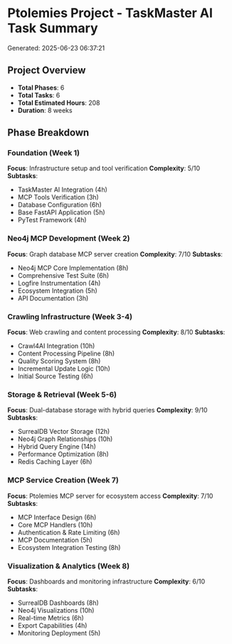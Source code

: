 # Ptolemies Project - TaskMaster AI Task Summary

Generated: 2025-06-23 06:37:21

## Project Overview
- **Total Phases**: 6
- **Total Tasks**: 6
- **Total Estimated Hours**: 208
- **Duration**: 8 weeks

## Phase Breakdown

### Foundation (Week 1)
**Focus**: Infrastructure setup and tool verification
**Complexity**: 5/10
**Subtasks**:
- TaskMaster AI Integration (4h)
- MCP Tools Verification (3h)
- Database Configuration (6h)
- Base FastAPI Application (5h)
- PyTest Framework (4h)

### Neo4j MCP Development (Week 2)
**Focus**: Graph database MCP server creation
**Complexity**: 7/10
**Subtasks**:
- Neo4j MCP Core Implementation (8h)
- Comprehensive Test Suite (6h)
- Logfire Instrumentation (4h)
- Ecosystem Integration (5h)
- API Documentation (3h)

### Crawling Infrastructure (Week 3-4)
**Focus**: Web crawling and content processing
**Complexity**: 8/10
**Subtasks**:
- Crawl4AI Integration (10h)
- Content Processing Pipeline (8h)
- Quality Scoring System (8h)
- Incremental Update Logic (10h)
- Initial Source Testing (6h)

### Storage & Retrieval (Week 5-6)
**Focus**: Dual-database storage with hybrid queries
**Complexity**: 9/10
**Subtasks**:
- SurrealDB Vector Storage (12h)
- Neo4j Graph Relationships (10h)
- Hybrid Query Engine (14h)
- Performance Optimization (8h)
- Redis Caching Layer (6h)

### MCP Service Creation (Week 7)
**Focus**: Ptolemies MCP server for ecosystem access
**Complexity**: 7/10
**Subtasks**:
- MCP Interface Design (6h)
- Core MCP Handlers (10h)
- Authentication & Rate Limiting (6h)
- MCP Documentation (5h)
- Ecosystem Integration Testing (8h)

### Visualization & Analytics (Week 8)
**Focus**: Dashboards and monitoring infrastructure
**Complexity**: 6/10
**Subtasks**:
- SurrealDB Dashboards (8h)
- Neo4j Visualizations (10h)
- Real-time Metrics (6h)
- Export Capabilities (4h)
- Monitoring Deployment (5h)

